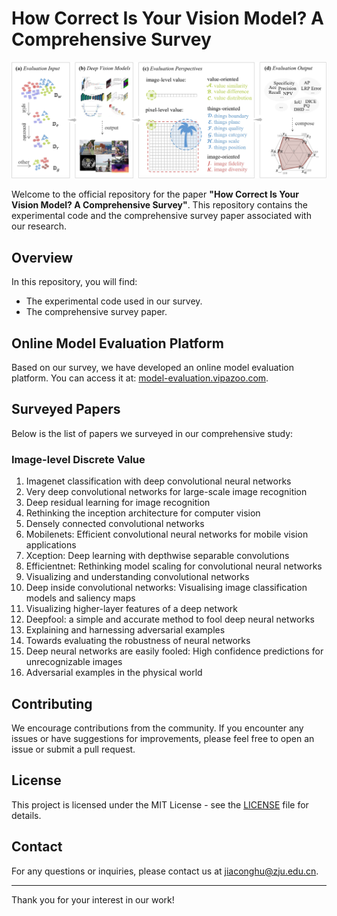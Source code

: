 # How Correct Is Your Vision Model? A Comprehensive Survey
![framework](framework.jpg)

Welcome to the official repository for the paper **"How Correct Is Your Vision Model? A Comprehensive Survey"**. This repository contains the experimental code and the comprehensive survey paper associated with our research.

## Overview

In this repository, you will find:
- The experimental code used in our survey.
- The comprehensive survey paper.

## Online Model Evaluation Platform

Based on our survey, we have developed an online model evaluation platform. You can access it at: [model-evaluation.vipazoo.com](http://model-evaluation.vipazoo.com).

## Surveyed Papers

Below is the list of papers we surveyed in our comprehensive study:

### Image-level Discrete Value
1. Imagenet classification with deep convolutional neural networks
2. Very deep convolutional networks for large-scale image recognition
3. Deep residual learning for image recognition
4. Rethinking the inception architecture for computer vision
5. Densely connected convolutional networks
6. Mobilenets: Efficient convolutional neural networks for mobile vision applications
7. Xception: Deep learning with depthwise separable convolutions
8. Efficientnet: Rethinking model scaling for convolutional neural networks
9. Visualizing and understanding convolutional networks
10. Deep inside convolutional networks: Visualising image classification models and saliency maps
11. Visualizing higher-layer features of a deep network
12. Deepfool: a simple and accurate method to fool deep neural networks
13. Explaining and harnessing adversarial examples
14. Towards evaluating the robustness of neural networks
15. Deep neural networks are easily fooled: High confidence predictions for unrecognizable images
16. Adversarial examples in the physical world

[//]: # ()
[//]: # (### Image-level Discrete Value)

[//]: # ()
[//]: # (### Image-level Discrete Value)

[//]: # ()
[//]: # (### Image-level Discrete Value)

## Contributing

We encourage contributions from the community. If you encounter any issues or have suggestions for improvements, please feel free to open an issue or submit a pull request.

## License

This project is licensed under the MIT License - see the [LICENSE](LICENSE) file for details.

## Contact

For any questions or inquiries, please contact us at [jiaconghu@zju.edu.cn](jiaconghu@zju.edu.cn).

---

Thank you for your interest in our work!